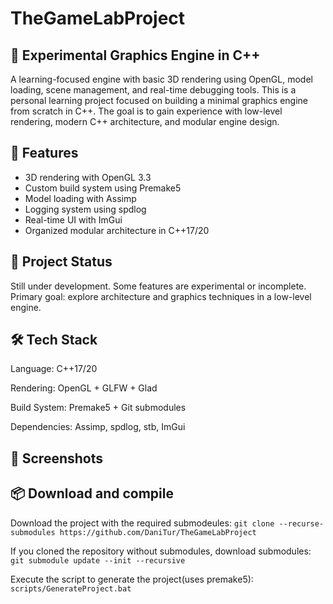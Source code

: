 # TheGameLabProject

## 🚀 Experimental Graphics Engine in C++
A learning-focused engine with basic 3D rendering using OpenGL, model loading, scene management, and real-time debugging tools.
This is a personal learning project focused on building a minimal graphics engine from scratch in C++. The goal is to gain experience with low-level rendering, modern C++ architecture, and modular engine design.

## 🔧 Features

- 3D rendering with OpenGL 3.3
- Custom build system using Premake5
- Model loading with Assimp
- Logging system using spdlog
- Real-time UI with ImGui
- Organized modular architecture in C++17/20

## 🚧 Project Status

Still under development. Some features are experimental or incomplete.
Primary goal: explore architecture and graphics techniques in a low-level engine.

## 🛠️ Tech Stack
Language: C++17/20

Rendering: OpenGL + GLFW + Glad

Build System: Premake5 + Git submodules

Dependencies: Assimp, spdlog, stb, ImGui

## 📸 Screenshots


## 📦 Download and compile

Download the project with the required submodeules:
``
git clone --recurse-submodules https://github.com/DaniTur/TheGameLabProject
``

If you cloned the repository without submodules, download submodules:
``
git submodule update --init --recursive
``

Execute the script to generate the project(uses premake5):
``
scripts/GenerateProject.bat
``
